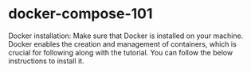 # docker-compose-101
Docker installation: Make sure that Docker is installed on your machine. Docker enables the creation and management of containers, which is crucial for following along with the tutorial. You can follow the below instructions to install it.